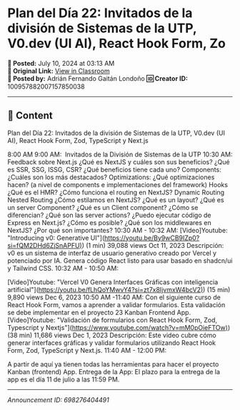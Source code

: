 # Plan del Día 22: Invitados de la división de Sistemas de la UTP, V0.dev (UI AI), React Hook Form, Zo

**📅 Posted:** July 10, 2024 at 03:13 AM  
**🔗 Original Link:** [View in Classroom](https://classroom.google.com/c/Njk1MDgxNzAyMTIx/p/Njk4Mjc2NDA0NDkx)  
**👤 Posted by:** Adrián Fernando Gaitán Londoño
**🆔 Creator ID:** 100957882007157850038

---

## 📝 Content

Plan del Día 22: Invitados de la división de Sistemas de la UTP, V0.dev (UI AI), React Hook Form, Zod, TypeScript y Next.js

8:00 AM 9:00 AM: 
Invitados de la División de Sistemas de la UTP
10:30 AM:
Feedback sobre Next.js
¿Qué es NextJS y cuáles son sus beneficios?
¿Qué es SSR, SSG, ISSG, CSR? ¿Qué beneficios tiene cada uno?
Components: ¿Cuáles son los más destacados?
Optimizations: ¿Qué optimizaciones hacen? (a nivel de components e implementaciones del framework)
Hooks
¿Qué es el HMR?
¿Cómo funciona el routing en NextJS?
Dynamic Routing
Nested Routing
¿Cómo estilamos en NextJS?
¿Qué es un layout?
¿Qué es un server Component?
¿Qué es un Client component? ¿Cómo se diferencian?
¿Qué son las server actions?
¿Puedo ejecutar código de Express en Next.js? ¿Cómo es posible?
¿Qué son los middlewares en NextJS? ¿Por qué son importantes?
10:30 AM - 10:32 AM:
[Video]Youtube: "Introducing v0: Generative UI"]([https://youtu.be/By9wCB9IZp0?si=fQM2DHd6ZjSnAPFU)](https://youtu.be/By9wCB9IZp0?si=fQM2DHd6ZjSnAPFU)) (1 min) 39,088 views  Oct 11, 2023
Descripción: v0 es un sistema de interfaz de usuario generativo creado por Vercel y potenciado por IA. Genera código React listo para usar basado en shadcn/ui y Tailwind CSS.
10:32 AM - 10:50 AM:

[Video]Youtube: "Vercel V0
 Genera Interfaces Gráficas con inteligencia artificial"]([https://youtu.be/fLhQoYMwvY4?si=zt7x8IjvmxW4bcV2)](https://youtu.be/fLhQoYMwvY4?si=zt7x8IjvmxW4bcV2)) (15 min) 9,890 views  Dec 6, 2023
10:50 AM -11:40 AM:
Con el siguiente curso de React Hook Form, vamos a aprender a validar formularios. Esta validación se debe implementar en el proyecto 23 Kanban Frontend App.
[Video]Youtube: "Validación de formularios con React Hook Form, Zod, Typescript y Nextjs"]([https://www.youtube.com/watch?v=mM0pOieFTOw)](https://www.youtube.com/watch?v=mM0pOieFTOw)) (38 min) 11,686 views  Dec 1, 2023
Descripción: Este video cubre cómo generar interfaces gráficas y validar formularios utilizando React Hook Form, Zod, TypeScript y Next.js.
11:40 AM - 12:00 PM:

A partir de aquí ya tienen todas las herramientas para hacer el proyecto Kanban (frontend) App.
Entrega de la App:
El plazo para la entrega de la app es el día 11 de julio a las 11:59 PM.



---

*Announcement ID: 698276404491*
